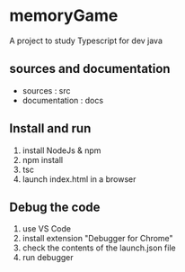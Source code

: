 # memoryGame

A project to study Typescript for dev java

## sources and documentation

* sources : src
* documentation : docs

## Install and run

1. install NodeJs & npm
1. npm install
1. tsc
1. launch index.html in a browser

## Debug the code

1. use VS Code
1. install extension "Debugger for Chrome"
1. check the contents of the launch.json file
1. run debugger

